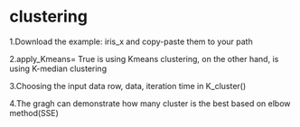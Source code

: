 # clustering
1.Download the example: iris_x and copy-paste them to your path

2.apply_Kmeans= True is using Kmeans clustering, on the other hand, is using K-median clustering

3.Choosing the input data row, data, iteration time in K_cluster()

4.The gragh can demonstrate how many cluster is the best based on elbow method(SSE)
